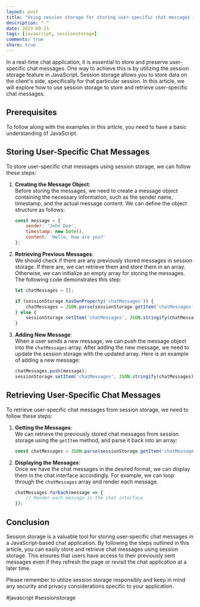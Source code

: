 ```yaml
---
layout: post
title: "Using session storage for storing user-specific chat messages in JavaScript"
description: " "
date: 2023-09-21
tags: [javascript, sessionstorage]
comments: true
share: true
---
```


In a real-time chat application, it is essential to store and preserve user-specific chat messages. One way to achieve this is by utilizing the session storage feature in JavaScript. Session storage allows you to store data on the client's side, specifically for that particular session. In this article, we will explore how to use session storage to store and retrieve user-specific chat messages.

## Prerequisites
To follow along with the examples in this article, you need to have a basic understanding of JavaScript.

## Storing User-Specific Chat Messages

To store user-specific chat messages using session storage, we can follow these steps:

1. **Creating the Message Object**:  
    Before storing the messages, we need to create a message object containing the necessary information, such as the sender name, timestamp, and the actual message content. We can define the object structure as follows:

    ```javascript
    const message = {
        sender: 'John Doe',
        timestamp: new Date(),
        content: 'Hello, how are you?'
    };
    ```

2. **Retrieving Previous Messages**:  
    We should check if there are any previously stored messages in session storage. If there are, we can retrieve them and store them in an array. Otherwise, we can initialize an empty array for storing the messages. The following code demonstrates this step:

    ```javascript
    let chatMessages = [];

    if (sessionStorage.hasOwnProperty('chatMessages')) {
        chatMessages = JSON.parse(sessionStorage.getItem('chatMessages'));
    } else {
        sessionStorage.setItem('chatMessages', JSON.stringify(chatMessages));
    }
    ```

3. **Adding New Message**:  
    When a user sends a new message, we can push the message object into the `chatMessages` array. After adding the new message, we need to update the session storage with the updated array. Here is an example of adding a new message:

    ```javascript
    chatMessages.push(message);
    sessionStorage.setItem('chatMessages', JSON.stringify(chatMessages));
    ```

## Retrieving User-Specific Chat Messages

To retrieve user-specific chat messages from session storage, we need to follow these steps:

1. **Getting the Messages**:  
    We can retrieve the previously stored chat messages from session storage using the `getItem` method, and parse it back into an array:

    ```javascript
    const chatMessages = JSON.parse(sessionStorage.getItem('chatMessages'));
    ```

2. **Displaying the Messages**:  
    Once we have the chat messages in the desired format, we can display them in the chat interface accordingly. For example, we can loop through the `chatMessages` array and render each message.

    ```javascript
    chatMessages.forEach(message => {
        // Render each message in the chat interface
    });
    ```

## Conclusion

Session storage is a valuable tool for storing user-specific chat messages in a JavaScript-based chat application. By following the steps outlined in this article, you can easily store and retrieve chat messages using session storage. This ensures that users have access to their previously sent messages even if they refresh the page or revisit the chat application at a later time.

Please remember to utilize session storage responsibly and keep in mind any security and privacy considerations specific to your application.

#javascript #sessionstorage